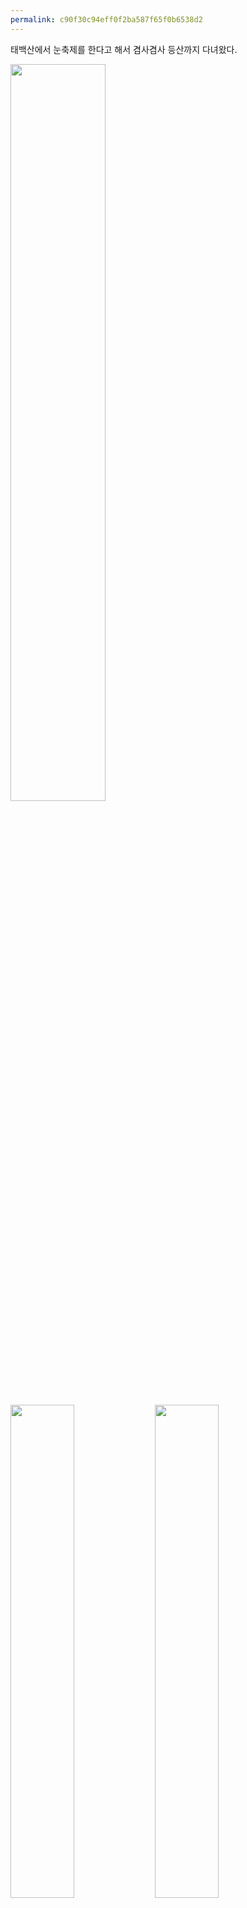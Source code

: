 ```yaml
---
permalink: c90f30c94eff0f2ba587f65f0b6538d2
---
```

태백산에서 눈축제를 한다고 해서 겸사겸사 등산까지 다녀왔다.

<img src="/assets/{{ page.permalink }}/1258845ef4749d1dfef78b1d483b35a0.jpg" width="55%" loading="lazy">

<img src="/assets/{{ page.permalink }}/c5929a3cc4708b721779b72b0e341cad.jpg" width="45%" loading="lazy">

<img src="/assets/{{ page.permalink }}/fb51570e18e199b6f5c5a6366d76126e.jpg" width="45%" loading="lazy">

등산 계획이 있기에 눈축제를 빠르게 보고 넘긴다.

<img src="/assets/{{ page.permalink }}/12e19891a060df74b8dcbbf070d2a19f.jpg" width="45%" loading="lazy">

<img src="/assets/{{ page.permalink }}/189005a27676d9ce56856e341250ce9c.jpg" width="45%" loading="lazy">

초입은 눈이 많이 녹았다.

<img src="/assets/{{ page.permalink }}/f1f87cf32405d6aa56e378929518ec0c.jpg" width="45%" loading="lazy">

<img src="/assets/{{ page.permalink }}/dd7b9ab8f5cd6bb80413f8db5d01a01a.jpg" width="100%" loading="lazy">

<img src="/assets/{{ page.permalink }}/5a2d81fb6763e659131b391dc27afb7b.jpg" width="45%" loading="lazy">

<img src="/assets/{{ page.permalink }}/37a619931e68fff537eb9544439c0ce3.jpg" width="45%" loading="lazy">

<img src="/assets/{{ page.permalink }}/195fe8b1174ff91f5bd55b91046a0aa8.jpg" width="85%" loading="lazy">

다행히 정상 가까운 부분은 눈이 많이 있었다.

<img src="/assets/{{ page.permalink }}/3cf864eda542f37189fd2fbdd6b294b2.jpg" width="45%" loading="lazy">

<img src="/assets/{{ page.permalink }}/4e1c4b3f488d7e5f213b67d392c6770b.jpg" width="45%" loading="lazy">

<video src="assets/{{ page.permalink }}/848737e95f04fd1c69b75a697e566e72.mov" controls width="45%"></video>

주목군락지에서 망경사 가는 길인데, 사람도 적고 풍경도 좋았다.

<img src="/assets/{{ page.permalink }}/421355f877147782680c9910c62c1fb1.jpg" width="45%" loading="lazy">

망경사에서 백단사까지는 임도인데, 바닥 흔적을 보니 이게 왔다갔다 했던 것 같다.

<img src="/assets/{{ page.permalink }}/f2a44b8c0606a43b3b5cb8f168457b8f.jpg" width="45%" loading="lazy">

백단사로 하산했다.

<img src="/assets/{{ page.permalink }}/f79dad9c54575e174e19aceb50800fca.png" width="60%" loading="lazy">

전체 루트.

태백터미널에서 10:45에 당골로 가는 버스를 탔고 길이 약간 막혀 11:10에 당골에 도착했다.
11:30에 단군성전 앞에서 등산을 시작해 13:00에 천제단을 찍고 14:30에 백단사 탐방지원센터로 내려왔다.
바람불이 정거장엔 14:40에 도착했으나 14:55 도착 예정인 버스가 15:08에 도착했다. 내려오면서 보니 축제장 앞이 꽉 막혀 상동으로 갈 때 오래 걸린 듯. 이럴 줄 알았으면 백단사 말고 화방재로 나왔을 텐데 좀 아쉽다.
태백으로 가는 길도 막혀서 상장굴다리에 15:35에 내렸고, 15:40에 터미널에서 출발한 버스를 타 철암역에 16:20에 도착했다.
